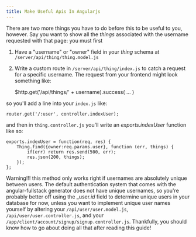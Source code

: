 ```yaml
---
title: Make Useful Apis In Angularjs
---
```

There are two more things you have to do before this to be useful to you, however. Say you want to show all the _things_ associated with the username requested with that page: you must first

1.  Have a "username" or "owner" field in your _thing_ schema at `/server/api/thing/thing.model.js`
2.  Write a custom route in `/server/api/thing/index.js` to catch a request for a specific username. The request from your frontend might look something like:

    $http.get('/api/things/' + username).success( … )

so you'll add a line into your `index.js` like:

    router.get('/:user', controller.indexUser);

and then in `thing.controller.js` you'll write an _exports.indexUser_ function like so:

    exports.indexUser = function(req, res) {
        Thing.find({owner:req.params.user}, function (err, things) {
            if(err) return res.send(500, err);
            res.json(200, things);
        });
    };

Warning!!! this method only works right if usernames are absolutely unique between users. The default authentication system that comes with the angular-fullstack generator does not have unique usernames, so you're probably better off using the _user._id_ field to determine unique users in your database for now, unless you want to implement unique user names yourself by altering your `/api/user/user.model.js`, `/api/user/user.controller.js`, and your `/app/client/account/signup/signup.controller.js`. Thankfully, you should know how to go about doing all that after reading this guide!
